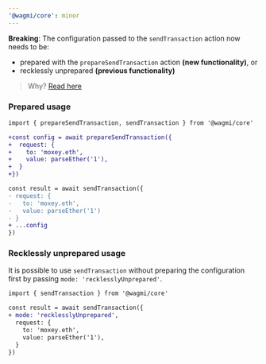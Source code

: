 ```yaml
---
'@wagmi/core': minor
---
```


**Breaking**: The configuration passed to the `sendTransaction` action now needs to be:

- prepared with the `prepareSendTransaction` action **(new functionality)**, or
- recklessly unprepared **(previous functionality)**

> Why? [Read here](https://wagmi.sh/docs/prepare-hooks/intro)

### Prepared usage

```diff
import { prepareSendTransaction, sendTransaction } from '@wagmi/core'

+const config = await prepareSendTransaction({
+  request: {
+    to: 'moxey.eth',
+    value: parseEther('1'),
+  }
+})

const result = await sendTransaction({
- request: {
-   to: 'moxey.eth',
-   value: parseEther('1')
- }
+ ...config
})
```

### Recklessly unprepared usage

It is possible to use `sendTransaction` without preparing the configuration first by passing `mode: 'recklesslyUnprepared'`.

```diff
import { sendTransaction } from '@wagmi/core'

const result = await sendTransaction({
+ mode: 'recklesslyUnprepared',
  request: {
    to: 'moxey.eth',
    value: parseEther('1'),
  }
})
```
